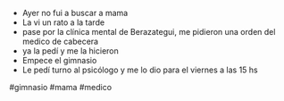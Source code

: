 - Ayer no fui a buscar a mama
- La vi un rato a la tarde 
- pase por la clínica mental de Berazategui, me pidieron una orden del medico de cabecera
- ya la pedí y me la hicieron
- Empece el gimnasio
- Le pedí turno al psicólogo y me lo dio para el viernes a las 15 hs


#gimnasio #mama #medico